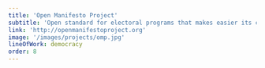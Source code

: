 ```yaml
---
title: 'Open Manifesto Project'
subtitle: 'Open standard for electoral programs that makes easier its comprehension and the accountability to the citizenship.'
link: 'http://openmanifestoproject.org'
image: '/images/projects/omp.jpg'
lineOfWork: democracy
order: 8
---
```

